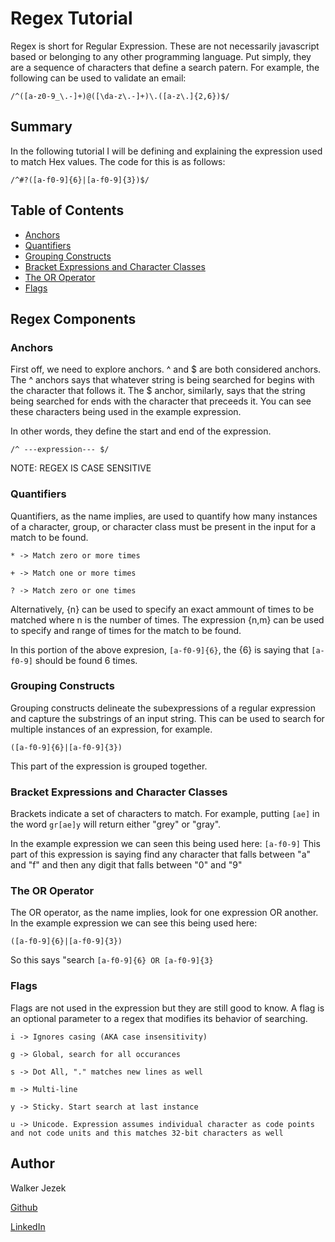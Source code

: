 # Regex Tutorial

Regex is short for Regular Expression. These are not necessarily javascript based or belonging to any other programming language. Put simply, they are a sequence of characters that define a search patern. For example, the following can be used to validate an email: 

`/^([a-z0-9_\.-]+)@([\da-z\.-]+)\.([a-z\.]{2,6})$/`


## Summary

In the following tutorial I will be defining and explaining the expression used to match Hex values. The code for this is as follows:


`/^#?([a-f0-9]{6}|[a-f0-9]{3})$/`


## Table of Contents

- [Anchors](#anchors)
- [Quantifiers](#quantifiers)
- [Grouping Constructs](#grouping-constructs)
- [Bracket Expressions and Character Classes](#bracket-expressions-and-character-classes)
- [The OR Operator](#the-or-operator)
- [Flags](#flags)

## Regex Components

### Anchors
First off, we need to explore anchors. ^ and $ are both considered anchors. The ^ anchors says that whatever string is being searched for begins with the character that follows it. The $ anchor, similarly, says that the string being searched for ends with the character that preceeds it. You can see these characters being used in the example expression. 

In other words, they define the start and end of the expression.

`/^ ---expression--- $/`

NOTE: REGEX IS CASE SENSITIVE


### Quantifiers

Quantifiers, as the name implies, are used to quantify how many instances of a character, group, or character class must be present in the input for a match to be found. 

`* -> Match zero or more times`

`+ -> Match one or more times`

`? -> Match zero or one times`

Alternatively, {n} can be used to specify an exact ammount of times to be matched where n is the number of times. The expression {n,m} can be used to specify and range of times for the match to be found.

In this portion of the above expresion, `[a-f0-9]{6}`, the {6} is saying that `[a-f0-9]` should be found 6 times.


### Grouping Constructs

Grouping constructs delineate the subexpressions of a regular expression and capture the substrings of an input string. This can be used to search for multiple instances of an expression, for example.

`([a-f0-9]{6}|[a-f0-9]{3})`

This part of the expression is grouped together.


### Bracket Expressions and Character Classes

Brackets indicate a set of characters to match. For example, putting `[ae]` in the word `gr[ae]y` will return either "grey" or "gray".

In the example expression we can seen this being used here: `[a-f0-9]`
This part of this expression is saying find any character that falls between "a" and "f" and then any digit that falls between "0" and "9"


### The OR Operator

The OR operator, as the name implies, look for one expression OR another. In the example expression we can see this being used here: 

`([a-f0-9]{6}|[a-f0-9]{3})`

So this says "search `[a-f0-9]{6} OR [a-f0-9]{3}`


### Flags

Flags are not used in the expression but they are still good to know. A flag is an optional parameter to a regex that modifies its behavior of searching. 

`i -> Ignores casing (AKA case insensitivity)`

`g -> Global, search for all occurances`

`s -> Dot All, "." matches new lines as well`

`m -> Multi-line`

`y -> Sticky. Start search at last instance`

`u -> Unicode. Expression assumes individual character as code points and not code units and this matches 32-bit characters as well`


## Author

Walker Jezek

[Github](https://github.com/walkerjezek)

[LinkedIn](https://www.linkedin.com/in/walker-jezek-bb788958/)
